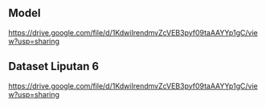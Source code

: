 ## Model
https://drive.google.com/file/d/1KdwiIrendmvZcVEB3pyf09taAAYYp1gC/view?usp=sharing

## Dataset Liputan 6
https://drive.google.com/file/d/1KdwiIrendmvZcVEB3pyf09taAAYYp1gC/view?usp=sharing
